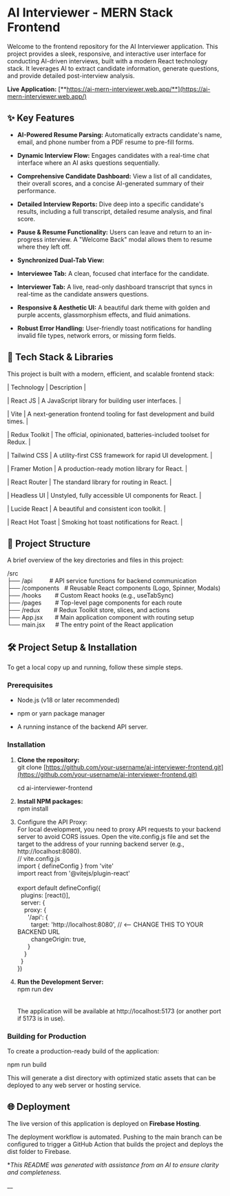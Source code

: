 # **AI Interviewer - MERN Stack Frontend**

Welcome to the frontend repository for the AI Interviewer application. This project provides a sleek, responsive, and interactive user interface for conducting AI-driven interviews, built with a modern React technology stack. It leverages AI to extract candidate information, generate questions, and provide detailed post-interview analysis.

**Live Application:** [**https://ai-mern-interviewer.web.app/**](https://ai-mern-interviewer.web.app/)


## **✨ Key Features**

- **AI-Powered Resume Parsing:** Automatically extracts candidate's name, email, and phone number from a PDF resume to pre-fill forms.

- **Dynamic Interview Flow:** Engages candidates with a real-time chat interface where an AI asks questions sequentially.

- **Comprehensive Candidate Dashboard:** View a list of all candidates, their overall scores, and a concise AI-generated summary of their performance.

- **Detailed Interview Reports:** Dive deep into a specific candidate's results, including a full transcript, detailed resume analysis, and final score.

- **Pause & Resume Functionality:** Users can leave and return to an in-progress interview. A "Welcome Back" modal allows them to resume where they left off.

- **Synchronized Dual-Tab View:**

* **Interviewee Tab:** A clean, focused chat interface for the candidate.

* **Interviewer Tab:** A live, read-only dashboard transcript that syncs in real-time as the candidate answers questions.

- **Responsive & Aesthetic UI:** A beautiful dark theme with golden and purple accents, glassmorphism effects, and fluid animations.

- **Robust Error Handling:** User-friendly toast notifications for handling invalid file types, network errors, or missing form fields.


## **🚀 Tech Stack & Libraries**

This project is built with a modern, efficient, and scalable frontend stack:

\| Technology | Description |

\| React JS | A JavaScript library for building user interfaces. |

\| Vite | A next-generation frontend tooling for fast development and build times. |

\| Redux Toolkit | The official, opinionated, batteries-included toolset for Redux. |

\| Tailwind CSS | A utility-first CSS framework for rapid UI development. |

\| Framer Motion | A production-ready motion library for React. |

\| React Router | The standard library for routing in React. |

\| Headless UI | Unstyled, fully accessible UI components for React. |

\| Lucide React | A beautiful and consistent icon toolkit. |

\| React Hot Toast | Smoking hot toast notifications for React. |


## **📂 Project Structure**

A brief overview of the key directories and files in this project:

/src\
├── /api          # API service functions for backend communication\
├── /components   # Reusable React components (Logo, Spinner, Modals)\
├── /hooks        # Custom React hooks (e.g., useTabSync)\
├── /pages        # Top-level page components for each route\
├── /redux        # Redux Toolkit store, slices, and actions\
├── App.jsx       # Main application component with routing setup\
└── main.jsx      # The entry point of the React application


## **🛠️ Project Setup & Installation**

To get a local copy up and running, follow these simple steps.


### **Prerequisites**

- Node.js (v18 or later recommended)

- npm or yarn package manager

- A running instance of the backend API server.


### **Installation**

1. **Clone the repository:**\
   git clone [https://github.com/your-username/ai-interviewer-frontend.git](https://github.com/your-username/ai-interviewer-frontend.git)

   cd ai-interviewer-frontend

3. **Install NPM packages:**\
   npm install

4. Configure the API Proxy:\
   For local development, you need to proxy API requests to your backend server to avoid CORS issues. Open the vite.config.js file and set the target to the address of your running backend server (e.g., http\://localhost:8080).\
   // vite.config.js\
   import { defineConfig } from 'vite'\
   import react from '@vitejs/plugin-react'\
   \
   export default defineConfig({\
     plugins: \[react()],\
     server: {\
       proxy: {\
         '/api': {\
           target: 'http\://localhost:8080', // <-- CHANGE THIS TO YOUR BACKEND URL\
           changeOrigin: true,\
         }\
       }\
     }\
   })

5. **Run the Development Server:**\
   npm run dev\
   \
   \
   The application will be available at http\://localhost:5173 (or another port if 5173 is in use).


### **Building for Production**

To create a production-ready build of the application:

npm run build

This will generate a dist directory with optimized static assets that can be deployed to any web server or hosting service.


## **🌐 Deployment**

The live version of this application is deployed on **Firebase Hosting**.

The deployment workflow is automated. Pushing to the main branch can be configured to trigger a GitHub Action that builds the project and deploys the dist folder to Firebase.

\*_This README was generated with assistance from an AI to ensure clarity and completeness._

__

